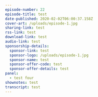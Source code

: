 ```yaml
---
episode-number: 22
episode-title: test
date-published: 2020-02-02T06:00:37.158Z
cover-art: /uploads/episode-1.jpg
sharing-link: test
rss-link: test
download-link: test
audio-link: test
sponsorship-details:
  sponsor-link: test
  sponsor-logo: /uploads/episode-1.jpg
  sponsor-name: test
  sponsor-offer-code: test
  sponsor-offer-details: test
panel:
  - test four
shownotes: test
transcript: test
---
```


